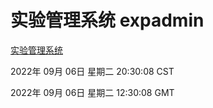 # 实验管理系统 expadmin
[实验管理系统](http://:56808/expadmin-782313d2-e1b1-4ea7-932e-3a55e6a1a4d0/)

2022年 09月 06日 星期二 20:30:08 CST

2022年 09月 06日 星期二 12:30:08 GMT
